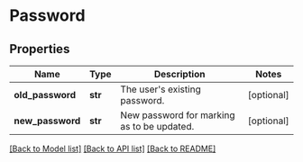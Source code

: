 # Password

## Properties
Name | Type | Description | Notes
------------ | ------------- | ------------- | -------------
**old_password** | **str** | The user&#39;s existing password. | [optional] 
**new_password** | **str** | New password for marking as to be updated. | [optional] 

[[Back to Model list]](../README.md#documentation-for-models) [[Back to API list]](../README.md#documentation-for-api-endpoints) [[Back to README]](../README.md)


